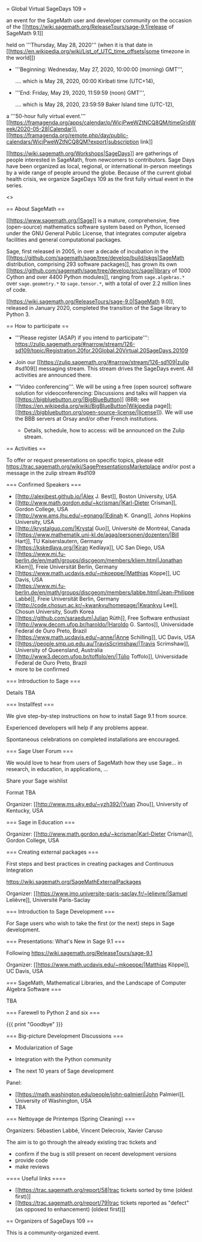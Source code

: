 = Global Virtual SageDays 109 =

an event for the SageMath user and developer community on the occasion of the [[https://wiki.sagemath.org/ReleaseTours/sage-9.1|release of SageMath 9.1]]

held on '''Thursday, May 28, 2020''' (when it is that date in [[https://en.wikipedia.org/wiki/List_of_UTC_time_offsets|some timezone in the world]]) 

 * '''Beginning: Wednesday, May 27, 2020, 10:00:00 (morning) GMT''',

   .... which is May 28, 2020, 00:00 Kiribati time (UTC+14),

 * '''End: Friday, May 29, 2020, 11:59:59 (noon) GMT''', 

   .... which is May 28, 2020, 23:59:59 Baker Island time (UTC-12),

a '''50-hour fully virtual event.''' [[https://framagenda.org/apps/calendar/p/WicjPweWZtNCQ8QM/timeGridWeek/2020-05-28|Calendar]], [[https://framagenda.org/remote.php/dav/public-calendars/WicjPweWZtNCQ8QM?export|subscription link]]

[[https://wiki.sagemath.org/Workshops|SageDays]] are gatherings of people interested in SageMath, from newcomers to contributors. Sage Days have been organized as local, regional, or international in-person meetings by a wide range of people around the globe.  Because of the current global health crisis, we organize SageDays 109 as the first fully virtual event in the series.

<<TableOfContents>>

== About SageMath ==

[[https://www.sagemath.org/|Sage]] is a mature, comprehensive, free (open-source) mathematics software system based on Python, licensed under the GNU General Public License, that integrates computer algebra facilities and general computational packages. 

Sage, first released in 2005, in over a decade of incubation in the  [[https://github.com/sagemath/sage/tree/develop/build/pkgs|SageMath distribution, comprising 293 software packages]], has grown its own [[https://github.com/sagemath/sage/tree/develop/src/sage|library of 1000 Cython and over 4400 Python modules]], ranging from `sage.algebras.*` over `sage.geometry.*` to `sage.tensor.*`, with a total of over 2.2 million lines of code.  

[[https://wiki.sagemath.org/ReleaseTours/sage-9.0|SageMath 9.0]], released in January 2020, completed the transition of the Sage library to Python 3.

== How to participate ==

 * '''Please register (ASAP) if you intend to participate''': https://zulip.sagemath.org/#narrow/stream/126-sd109/topic/Registration.20for.20Global.20Virtual.20SageDays.20109

 * Join our [[https://zulip.sagemath.org/#narrow/stream/126-sd109|zulip #sd109]] messaging stream. This stream drives the SageDays event.  All activities are announced there.

 * '''Video conferencing'''. We will be using a free (open source) software solution for videoconferencing: Discussions and talks will happen via [[https://bigbluebutton.org/|BigBlueButton]] (BBB; see [[https://en.wikipedia.org/wiki/BigBlueButton|Wikipedia page]]; [[https://bigbluebutton.org/open-source-license/|license]]).  We will use the BBB servers at Orsay and/or other French institutions.  

   * Details, schedule, how to access: will be announced on the Zulip stream.

== Activities ==

To offer or request presentations on specific topics, please edit https://trac.sagemath.org/wiki/SagePresentationsMarketplace
and/or post a message in the zulip stream #sd109  

=== Confirmed Speakers ===

 * [[http://alexjbest.github.io/|Alex J. Best]], Boston University, USA
 * [[http://www.math.gordon.edu/~kcrisman/|Karl-Dieter Crisman]], Gordon College, USA
 * [[http://www.ams.jhu.edu/~egnang/|Edinah K. Gnang]], Johns Hopkins University, USA
 * [[http://krystalguo.com/|Krystal Guo]], Université de Montréal, Canada
 * [[https://www.mathematik.uni-kl.de/agag/personen/dozenten/|Bill Hart]], TU Kaiserslautern, Germany
 * [[https://kskedlaya.org/|Kiran Kedlaya]], UC San Diego, USA
 * [[https://www.mi.fu-berlin.de/en/math/groups/discgeom/members/kliem.html|Jonathan Kliem]], Freie Universität Berlin, Germany
 * [[https://www.math.ucdavis.edu/~mkoeppe/|Matthias Köppe]], UC Davis, USA
 * [[https://www.mi.fu-berlin.de/en/math/groups/discgeom/members/labbe.html|Jean-Philippe Labbé]], Freie Universität Berlin, Germany
 * [[http://code.chosun.ac.kr/~kwankyu/homepage/|Kwankyu Lee]], Chosun University, South Korea
 * [[https://github.com/saraedum|Julian Rüth]], Free Software enthusiast
 * [[http://www.decom.ufop.br/haroldo/|Haroldo G. Santos]], Universidade Federal de Ouro Preto, Brazil
 * [[https://www.math.ucdavis.edu/~anne/|Anne Schilling]], UC Davis, USA
 * [[https://people.smp.uq.edu.au/TravisScrimshaw/|Travis Scrimshaw]], University of Queensland, Australia
 * [[http://www3.decom.ufop.br/toffolo/en/|Túlio Toffolo]], Universidade Federal de Ouro Preto, Brazil
 * more to be confirmed

=== Introduction to Sage ===

Details TBA

=== Installfest ===

We give step-by-step instructions on how to install Sage 9.1 from source.

Experienced developers will help if any problems appear.

Spontaneous celebrations on completed installations are encouraged.

=== Sage User Forum ===

We would love to hear from users of SageMath how they use Sage... in research, in education, in applications, ...

Share your Sage wishlist 

Format TBA

Organizer: [[http://www.ms.uky.edu/~yzh392/|Yuan Zhou]], University of Kentucky, USA

=== Sage in Education ===


Organizer: [[http://www.math.gordon.edu/~kcrisman|Karl-Dieter Crisman]], Gordon College, USA

=== Creating external packages ===

First steps and best practices in creating packages and Continuous Integration  

https://wiki.sagemath.org/SageMathExternalPackages

Organizer: [[https://www.imo.universite-paris-saclay.fr/~lelievre/|Samuel Lelièvre]], Université Paris-Saclay

=== Introduction to Sage Development ===

For Sage users who wish to take the first (or the next) steps in Sage development.

=== Presentations: What's New in Sage 9.1 ===

Following https://wiki.sagemath.org/ReleaseTours/sage-9.1

Organizer: [[https://www.math.ucdavis.edu/~mkoeppe/|Matthias Köppe]], UC Davis, USA

=== SageMath, Mathematical Libraries, and the Landscape of Computer Algebra Software ===

TBA

=== Farewell to Python 2 and six ===

{{{
print "Goodbye"
}}}

=== Big-picture Development Discussions ===

 * Modularization of Sage

 * Integration with the Python community

 * The next 10 years of Sage development

Panel:

 * [[https://math.washington.edu/people/john-palmieri|John Palmieri]], University of Washington, USA
 * TBA

=== Nettoyage de Printemps (Spring Cleaning) ===

Organizers: Sébastien Labbé, Vincent Delecroix, Xavier Caruso

The aim is to go through the already existing trac tickets and

 * confirm if the bug is still present on recent development versions
 * provide code
 * make reviews

==== Useful links ====

 * [[https://trac.sagemath.org/report/58|trac tickets sorted by time (oldest first)]]
 * [[https://trac.sagemath.org/report/79|trac tickets reported as "defect" (as opposed to enhancement) (oldest first)]]

== Organizers of SageDays 109 ==

This is a community-organized event.
